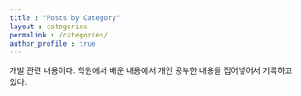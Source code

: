 ```yaml
---
title : "Posts by Category"
layout : categories
permalink : /categories/
author_profile : true
---
```


개발 관련 내용이다.
학원에서 배운 내용에서 개인 공부한 내용을 집어넣어서
기록하고 있다.